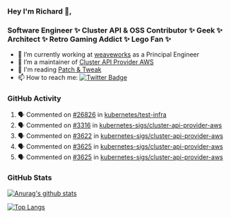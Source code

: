 ### Hey I'm Richard 👋, 

<h3 align="left">Software Engineer ✨ Cluster API & OSS Contributor ✨ Geek ✨ Architect ✨ Retro Gaming Addict ✨ Lego Fan ✨</h3>

- 🔭 I’m currently working at [weaveworks](https://github.com/weaveworks) as a Principal Engineer
- 👯 I’m a maintainer of [Cluster API Provider AWS](https://github.com/kubernetes-sigs/cluster-api-provider-aws)
- 💬 I'm reading [Patch & Tweak](https://bjooks.com/products/patch-tweak-exploring-modular-synthesis)
- 📫 How to reach me: [![Twitter Badge](https://img.shields.io/badge/-@fruit_case-00acee?style=flat&logo=Twitter&logoColor=white)](https://twitter.com/intent/follow?screen_name=fruit_case "Follow on Twitter")

### GitHub Activity 

<!--START_SECTION:activity-->
1. 🗣 Commented on [#26826](https://github.com/kubernetes/test-infra/issues/26826) in [kubernetes/test-infra](https://github.com/kubernetes/test-infra)
2. 🗣 Commented on [#3316](https://github.com/kubernetes-sigs/cluster-api-provider-aws/issues/3316) in [kubernetes-sigs/cluster-api-provider-aws](https://github.com/kubernetes-sigs/cluster-api-provider-aws)
3. 🗣 Commented on [#3622](https://github.com/kubernetes-sigs/cluster-api-provider-aws/issues/3622) in [kubernetes-sigs/cluster-api-provider-aws](https://github.com/kubernetes-sigs/cluster-api-provider-aws)
4. 🗣 Commented on [#3625](https://github.com/kubernetes-sigs/cluster-api-provider-aws/issues/3625) in [kubernetes-sigs/cluster-api-provider-aws](https://github.com/kubernetes-sigs/cluster-api-provider-aws)
5. 🗣 Commented on [#3625](https://github.com/kubernetes-sigs/cluster-api-provider-aws/issues/3625) in [kubernetes-sigs/cluster-api-provider-aws](https://github.com/kubernetes-sigs/cluster-api-provider-aws)
<!--END_SECTION:activity-->

### GitHub Stats

[![Anurag's github stats](https://github-readme-stats.vercel.app/api?username=richardcase&count_private=true&show_icons=true)](https://github.com/anuraghazra/github-readme-stats)

[![Top Langs](https://github-readme-stats.vercel.app/api/top-langs/?username=richardcase&hide=html&layout=compact)](https://github.com/anuraghazra/github-readme-stats)
